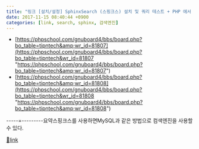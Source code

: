 ```yaml
---
title: "링크 [설치/설정] SphinxSearch (스핑크스) 설치 및 쿼리 테스트 + PHP 에서 사용"
date: 2017-11-15 08:40:44 +0900
categories: [link, search, sphinx, 검색엔진]
---
```


- [https://phpschool.com/gnuboard4/bbs/board.php?bo_table=tipntech&amp;wr_id=81807](https://phpschool.com/gnuboard4/bbs/board.php?bo_table=tipntech&wr_id=81807 "https://phpschool.com/gnuboard4/bbs/board.php?bo_table=tipntech&amp;wr_id=81807")
- [https://phpschool.com/gnuboard4/bbs/board.php?bo_table=tipntech&amp;wr_id=81808](https://phpschool.com/gnuboard4/bbs/board.php?bo_table=tipntech&wr_id=81808 "https://phpschool.com/gnuboard4/bbs/board.php?bo_table=tipntech&amp;wr_id=81808")

-----=---------요약스핑크스를 사용하면MySQL과 같은 방법으로 컴색엔진을 사용할 수 있다.


[🔗link](http://www.mins01.com/mh/tech/read/1125)